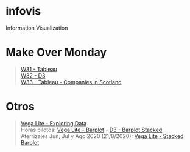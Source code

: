# infovis
Information Visualization
# Make Over Monday
>[W31 - Tableau](https://public.tableau.com/views/W31_15967520183260/Sheet1?:language=es&:retry=yes&:display_count=y&:origin=viz_share_link)<br>
>[W32 - D3](https://hmreumann.github.io/infovis/exploring-data/w32d3.html)<br>
>[W33 - Tableau - Companies in Scotland](https://hmreumann.github.io/infovis/mov2020-w33.html)

# Otros
>[Vega Lite - Exploring Data](https://hmreumann.github.io/infovis/exploring-data/)<br>
>Horas pilotos: [Vega Lite - Barplot](https://hmreumann.github.io/infovis/horas-pilotos/) - [D3 - Barplot Stacked](https://hmreumann.github.io/infovis/horas-pilotos/horas-pil-copi-stacked.html)<br>
>Aterrizajes Jun, Jul y Ago 2020 (21/8/2020): [Vega Lite - Stacked Barplot](https://hmreumann.github.io/infovis/horas-pilotos/aterrizajes-jja.html)
